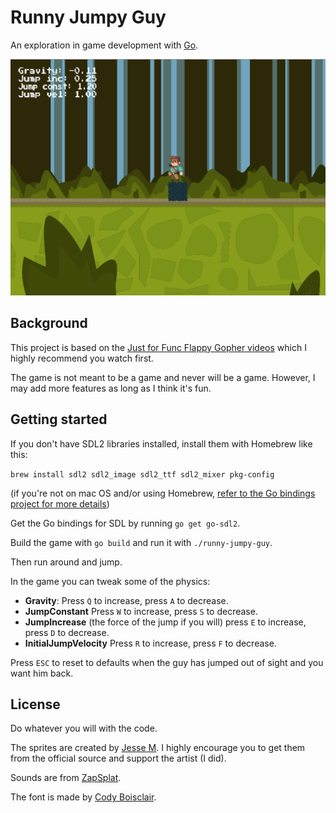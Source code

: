 # Runny Jumpy Guy

An exploration in game development with [Go](https://golang.org).

![In game action](screenshot.png)

## Background

This project is based on the 
[Just for Func Flappy Gopher videos](https://github.com/campoy/flappy-gopher)
which I highly recommend you watch first.

The game is not meant to be a game and never will be a game.
However, I may add more features as long as I think it's fun.

## Getting started

If you don't have SDL2 libraries installed,
install them with Homebrew like this:

`brew install sdl2 sdl2_image sdl2_ttf sdl2_mixer pkg-config`

(if you're not on mac OS and/or using Homebrew,
[refer to the Go bindings project for more details](https://github.com/veandco/go-sdl2))

Get the Go bindings for SDL by running `go get go-sdl2`.

Build the game with `go build`
and run it with `./runny-jumpy-guy`.

Then run around and jump.

In the game you can tweak some of the physics:

* **Gravity**: Press `Q` to increase, press `A` to decrease.
* **JumpConstant** Press `W` to increase, press `S` to decrease.
* **JumpIncrease** (the force of the jump if you will) press `E` to increase,
  press `D` to decrease.
* **InitialJumpVelocity** Press `R` to increase, press `F` to decrease.

Press `ESC` to reset to defaults when the guy has jumped out of sight and you want him back.

## License

Do whatever you will with the code.

The sprites are created by
[Jesse M](https://jesse-m.itch.io/jungle-pack).
I highly encourage you to get them from the official source
and support the artist (I did).

Sounds are from [ZapSplat](https://www.zapsplat.com).

The font is made by [Cody Boisclair](http://www.fontspace.com/codeman38/press-start-2p).

